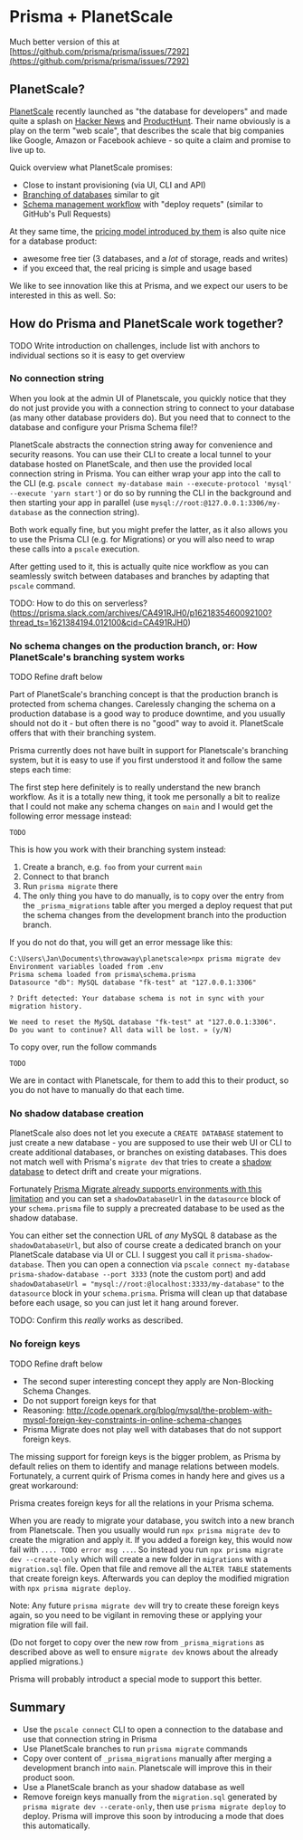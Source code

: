 # Prisma + PlanetScale










Much better version of this at [https://github.com/prisma/prisma/issues/7292](https://github.com/prisma/prisma/issues/7292)














## PlanetScale?

[PlanetScale](https://planetscale.com) recently launched as "the database for developers" and made quite a splash on [Hacker News](https://news.ycombinator.com/item?id=27197873) and [ProductHunt](https://www.producthunt.com/posts/planetscale). Their name obviously is a play on the term "web scale", that describes the scale that big companies like Google, Amazon or Facebook achieve - so quite a claim and promise to live up to.

Quick overview what PlanetScale promises:

- Close to instant provisioning (via UI, CLI and API)
- [Branching of databases](https://docs.planetscale.com/concepts/branching) similar to git
- [Schema management workflow](https://docs.planetscale.com/concepts/nonblocking-schema-changes)  with "deploy requets" (similar to GitHub's Pull Requests)

At they same time, the [pricing model introduced by them](https://www.planetscale.com/pricing) is also quite nice for a database product:

- awesome free tier (3 databases, and a _lot_ of storage, reads and writes)
- if you exceed that, the real pricing is simple and usage based

We like to see innovation like this at Prisma, and we expect our users to be interested in this as well. So:

## How do Prisma and PlanetScale work together?

TODO Write introduction on challenges, include list with anchors to individual sections so it is easy to get overview

<!--
At Prisma we like new databases that do that - and of course jump on them and see how they work with Prisma

We actually have been working on support for Vitess, the underlying MySQL variant, for quite some time, so the "MySQL compatible" of PlanetScale should also apply to our `mysql` connector in Prisma.

While the Pricing just needs to be undestdoof, the novel features that Planetscale introduces create some challenges for us:
... but the product Planetscale released has some properties I thought would be worth explaining.

Let's look at these new challenges to get Prisma and PlanetScale to work together:

-->

### No connection string

When you look at the admin UI of Planetscale, you quickly notice that they do not just provide you with a connection string to connect to your database (as many other database providers do). But you need that to connect to the database and configure your Prisma Schema file!?

PlanetScale abstracts the connection string away for convenience and security reasons. You can use their CLI to create a local tunnel to your database hosted on PlanetScale, and then use the provided local connection string in Prisma. You can either wrap your app into the call to the CLI (e.g. `pscale connect my-database main --execute-protocol 'mysql' --execute 'yarn start'`) or do so by running the CLI in the background and then starting your app in parallel (use `mysql://root:@127.0.0.1:3306/my-database` as the connection string). 

Both work equally fine, but you might prefer the latter, as it also allows you to use the Prisma CLI (e.g. for Migrations) or you will also need to wrap these calls into a `pscale` execution.

After getting used to it, this is actually quite nice workflow as you can seamlessly switch between databases and branches by adapting that `pscale` command.

TODO: How to do this on serverless? (https://prisma.slack.com/archives/CA491RJH0/p1621835460092100?thread_ts=1621384194.012100&cid=CA491RJH0)

### No schema changes on the production branch, or: How PlanetScale's branching system works

TODO Refine draft below

Part of PlanetScale's branching concept is that the production branch is protected from schema changes. Carelessly changing the schema on a production database is a good way to produce downtime, and you usually should not do it - but often there is no "good" way to avoid it. PlanetScale offers that with their branching system.

Prisma currently does not have built in support for Planetscale's branching system, but it is easy to use if you first understood it and follow the same steps each time:

The first step here definitely is to really understand the new branch workflow. As it is a totally new thing, it took me personally a bit to realize that I could not make any schema changes on `main` and I would get the following error message instead:
```
TODO
```

This is how you work with their branching system instead:
1. Create a branch, e.g. `foo` from your current `main`
2. Connect to that branch
3. Run `prisma migrate` there
4. The only thing you have to do manually, is to copy over the entry from the `_prisma_migrations` table after you merged a deploy request that put the schema changes from the development branch into the production branch. 

If you do not do that, you will get an error message like this:
```
C:\Users\Jan\Documents\throwaway\planetscale>npx prisma migrate dev
Environment variables loaded from .env
Prisma schema loaded from prisma\schema.prisma
Datasource "db": MySQL database "fk-test" at "127.0.0.1:3306"

? Drift detected: Your database schema is not in sync with your migration history.      

We need to reset the MySQL database "fk-test" at "127.0.0.1:3306".
Do you want to continue? All data will be lost. » (y/N)
```
To copy over, run the follow commands

```
TODO
```

We are in contact with Planetscale, for them to add this to their product, so you do not have to manually do that each time.

### No shadow database creation

PlanetScale also does not let you execute a `CREATE DATABASE` statement to just create a new database - you are supposed to use their web UI or CLI to create additional databases, or branches on existing databases. This does not match well with Prisma's `migrate dev` that tries to create a [shadow database](https://www.prisma.io/docs/concepts/components/prisma-migrate/shadow-database) to detect drift and create your migrations.

Fortunately [Prisma Migrate already supports environments with this limitation](https://www.prisma.io/docs/concepts/components/prisma-migrate/shadow-database#cloud-hosted-shadow-databases-must-be-created-manually) and you can set a `shadowDatabaseUrl` in the `datasource` block of your `schema.prisma` file to supply a precreated database to be used as the shadow database.

You can either set the connection URL of _any_ MySQL 8 database as the `shadowDatabaseUrl`, but also of course create a dedicated branch on your PlanetScale database via UI or CLI. I suggest you call it `prisma-shadow-database`. Then you can open a connection via `pscale connect my-database prisma-shadow-database --port 3333` (note the custom port) and add `shadowDatabaseUrl = "mysql://root:@localhost:3333/my-database"` to the `datasource` block in your `schema.prisma`. Prisma will clean up that database before each usage, so you can just let it hang around forever.

TODO: Confirm this _really_ works as described.

### No foreign keys

TODO Refine draft below

- The second super interesting concept they apply are Non-Blocking Schema Changes. 
- Do not support foreign keys for that
- Reasoning: http://code.openark.org/blog/mysql/the-problem-with-mysql-foreign-key-constraints-in-online-schema-changes
- Prisma Migrate does not play well with databases that do not support foreign keys.

The missing support for foreign keys is the bigger problem, as Prisma by default relies on them to identify and manage relations between models. Fortunately, a current quirk of Prisma comes in handy here and gives us a great workaround:

Prisma creates foreign keys for all the relations in your Prisma schema.

When you are ready to migrate your database, you switch into a new branch from Planetscale. Then you usually would run `npx prisma migrate dev` to create the migration and apply it. If you added a foreign key, this would now fail with `.... TODO error msg ...`. So instead you run `npx prisma migrate dev --create-only` which will create a new folder in `migrations` with a `migration.sql` file. Open that file and remove all the `ALTER TABLE` statements that create foreign keys. Afterwards you can deploy the modified migration with `npx prisma migrate deploy`.

Note: Any future `prisma migrate dev` will try to create these foreign keys again, so you need to be vigilant in removing these or applying your migration file will fail.

(Do not forget to copy over the new row from `_prisma_migrations` as described above as well to ensure `migrate dev` knows about the already applied migrations.)

Prisma will probably introduct a special mode to support this better.


## Summary

- Use the `pscale connect` CLI to open a connection to the database and use that connection string in Prisma
- Use PlanetScale branches to run `prisma migrate` commands
- Copy over content of `_prisma_migrations` manually after merging a development branch into `main`. Planetscale will improve this in their product soon.
- Use a PlanetScale branch as your shadow database as well
- Remove foreign keys manually from the `migration.sql` generated by `prisma migrate dev --cerate-only`, then use `prisma migrate deploy` to deploy. Prisma will improve this soon by introducing a mode that does this automatically.
